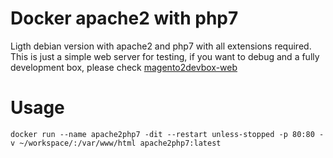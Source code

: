 # Docker apache2 with php7

Ligth debian version with apache2 and php7 with all extensions required. This is just a simple web server for testing, if you want to debug and a fully development box, please check [magento2devbox-web](https://github.com/talosdigital/magento2devbox-web)


# Usage

```
docker run --name apache2php7 -dit --restart unless-stopped -p 80:80 -v ~/workspace/:/var/www/html apache2php7:latest
```
